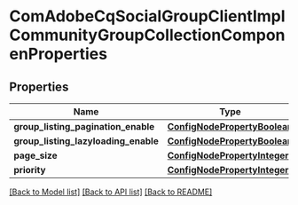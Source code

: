 # ComAdobeCqSocialGroupClientImplCommunityGroupCollectionComponenProperties

## Properties
Name | Type | Description | Notes
------------ | ------------- | ------------- | -------------
**group_listing_pagination_enable** | [**ConfigNodePropertyBoolean**](ConfigNodePropertyBoolean.md) |  | [optional] 
**group_listing_lazyloading_enable** | [**ConfigNodePropertyBoolean**](ConfigNodePropertyBoolean.md) |  | [optional] 
**page_size** | [**ConfigNodePropertyInteger**](ConfigNodePropertyInteger.md) |  | [optional] 
**priority** | [**ConfigNodePropertyInteger**](ConfigNodePropertyInteger.md) |  | [optional] 

[[Back to Model list]](../README.md#documentation-for-models) [[Back to API list]](../README.md#documentation-for-api-endpoints) [[Back to README]](../README.md)


